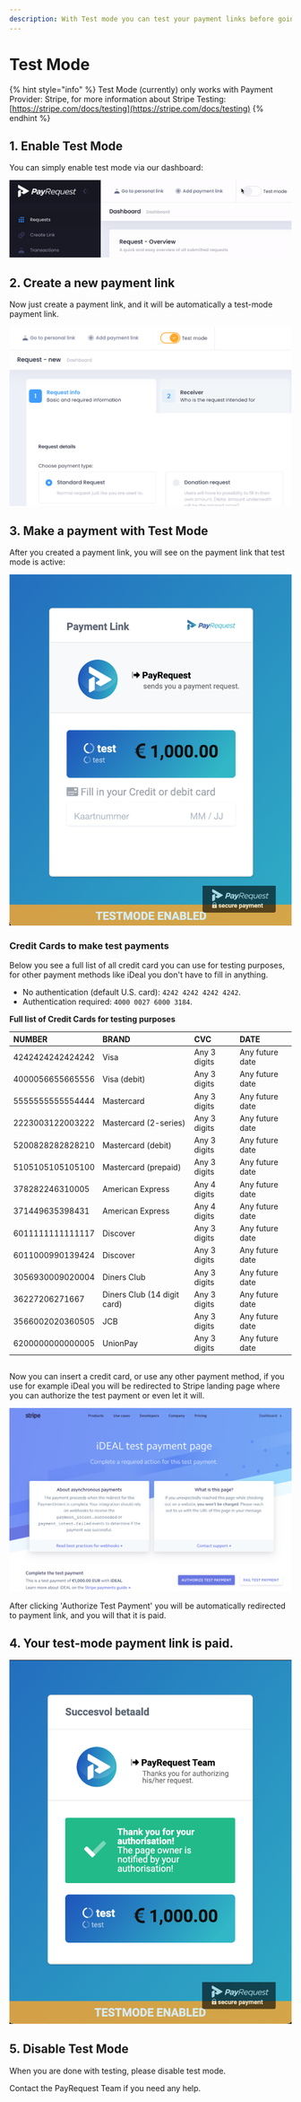 ```yaml
---
description: With Test mode you can test your payment links before going live
---
```


# Test Mode

{% hint style="info" %}
Test Mode \(currently\) only works with Payment Provider: Stripe,  for more information about Stripe Testing:  [https://stripe.com/docs/testing](https://stripe.com/docs/testing)
{% endhint %}

## 1. Enable Test Mode

 You can simply enable test mode via our dashboard:

![Click on test mode \(to activate it\)](../.gitbook/assets/ezgif-4-b1159fcdcfab.gif)

## 2. Create a new payment link

Now just create a payment link, and it will be automatically a test-mode payment link.

![Just create a new payment link as usual](../.gitbook/assets/schermafbeelding-2021-02-19-om-09.02.46.png)

## 3. Make a payment with Test Mode

After you created a payment link, you will see on the payment link that test mode is active:

![Payment Link with test mode enabled](../.gitbook/assets/schermafbeelding-2021-02-18-om-08.22.43.png)

### Credit Cards to make test payments

Below you see a full list of all credit card you can use for testing purposes, for other payment methods like iDeal you don't have to fill in anything.

* No authentication \(default U.S. card\): `4242 4242 4242 4242`.
* Authentication required: `4000 0027 6000 3184`.

**Full list of Credit Cards for testing purposes**

| NUMBER | BRAND | CVC | DATE |
| :--- | :--- | :--- | :--- |
| 4242424242424242 | Visa | Any 3 digits | Any future date |
| 4000056655665556 | Visa \(debit\) | Any 3 digits | Any future date |
| 5555555555554444 | Mastercard | Any 3 digits | Any future date |
| 2223003122003222 | Mastercard \(2-series\) | Any 3 digits | Any future date |
| 5200828282828210 | Mastercard \(debit\) | Any 3 digits | Any future date |
| 5105105105105100 | Mastercard \(prepaid\) | Any 3 digits | Any future date |
| 378282246310005 | American Express | Any 4 digits | Any future date |
| 371449635398431 | American Express | Any 4 digits | Any future date |
| 6011111111111117 | Discover | Any 3 digits | Any future date |
| 6011000990139424 | Discover | Any 3 digits | Any future date |
| 3056930009020004 | Diners Club | Any 3 digits | Any future date |
| 36227206271667 | Diners Club \(14 digit card\) | Any 3 digits | Any future date |
| 3566002020360505 | JCB | Any 3 digits | Any future date |
| 6200000000000005 | UnionPay | Any 3 digits | Any future date |

## 

Now you can insert a credit card, or use any other payment method, if you use for example iDeal you will be redirected to Stripe landing page where you can authorize the test payment or even let it will.

![Stripe Landing Page](../.gitbook/assets/schermafbeelding-2021-02-19-om-07.29.53%20%281%29.png)

After clicking 'Authorize Test Payment' you will be automatically redirected to payment link, and you will that it is paid.

## 4. Your test-mode payment link is paid.

![Payment link with test mode after payment](../.gitbook/assets/schermafbeelding-2021-02-19-om-07.30.42%20%281%29%20%281%29.png)

## 5. Disable Test Mode

When you are done with testing, please disable test mode.

Contact the PayRequest Team if you need any help.



